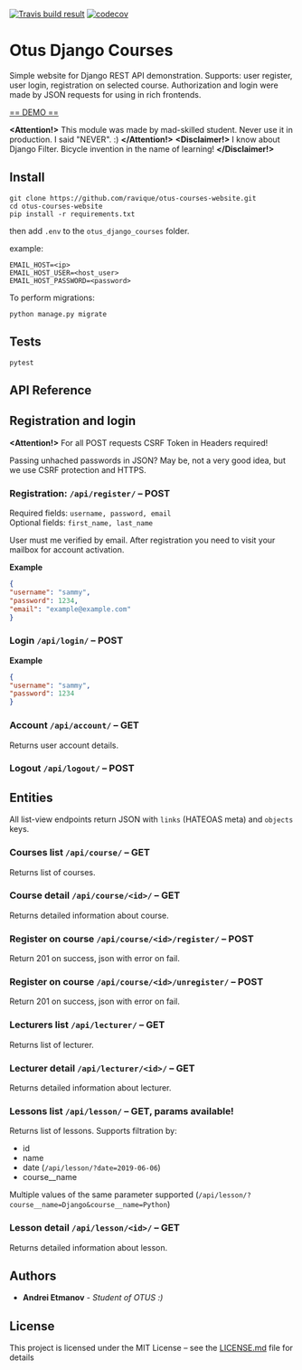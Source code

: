 [![Travis build result](https://travis-ci.com/ravique/otus-courses-website.svg?branch=master)](https://travis-ci.com/ravique/otus-courses-website/) [![codecov](https://codecov.io/gh/ravique/otus-courses-website/branch/master/graph/badge.svg)](https://codecov.io/gh/ravique/otus-courses-website)

# Otus Django Courses

Simple website for Django REST API demonstration. Supports: user register, user login, registration on selected course.
Authorization and login were made by JSON requests for using in rich frontends.

[== DEMO ==](https://oc.space-coding.com/api)

**<Attention!>** This module was made by mad-skilled student. Never use it in production. I said "NEVER". :) **</Attention!>**
**<Disclaimer!>** I know about Django Filter. Bicycle invention in the name of learning! **</Disclaimer!>**

## Install
```commandline
git clone https://github.com/ravique/otus-courses-website.git
cd otus-courses-website
pip install -r requirements.txt
```

then add `.env` to the `otus_django_courses` folder.

example:
```
EMAIL_HOST=<ip>
EMAIL_HOST_USER=<host_user>
EMAIL_HOST_PASSWORD=<password>
```

To perform migrations:
```commandline
python manage.py migrate
```

## Tests

```commandline
pytest
```

## API Reference

## Registration and login

**<Attention!>** For all POST requests CSRF Token in Headers required!

Passing unhached passwords in JSON? May be, not a very good idea, but we use CSRF protection and HTTPS.  

### Registration: `/api/register/` – POST
Required fields: `username, password, email`  
Optional fields: `first_name, last_name`

User must me verified by email. After registration you need to visit your mailbox for account activation.

**Example**
```json
{
"username": "sammy",
"password": 1234,
"email": "example@example.com"
}
```

### Login `/api/login/` – POST
**Example**
```json
{
"username": "sammy",
"password": 1234
}
```

### Account `/api/account/` – GET
Returns user account details.

### Logout `/api/logout/` – POST

## Entities

All list-view endpoints return JSON with `links` (HATEOAS meta) and `objects` keys. 

### Courses list `/api/course/` – GET
Returns list of courses.

### Course detail `/api/course/<id>/` – GET
Returns detailed information about course.

### Register on course `/api/course/<id>/register/` – POST
Return 201 on success, json with error on fail.

### Register on course `/api/course/<id>/unregister/` – POST
Return 201 on success, json with error on fail.

### Lecturers list `/api/lecturer/` – GET
Returns list of lecturer.

### Lecturer detail `/api/lecturer/<id>/` – GET
Returns detailed information about lecturer.

### Lessons list `/api/lesson/` – GET, params available!
Returns list of lessons.
Supports filtration by:
- id
- name
- date (`/api/lesson/?date=2019-06-06`)
- course__name 

Multiple values of the same parameter supported (`/api/lesson/?course__name=Django&course__name=Python`)

### Lesson detail `/api/lesson/<id>/` – GET
Returns detailed information about lesson.

## Authors

* **Andrei Etmanov** - *Student of OTUS :)*

## License

This project is licensed under the MIT License – see the [LICENSE.md](LICENSE.md) file for details

